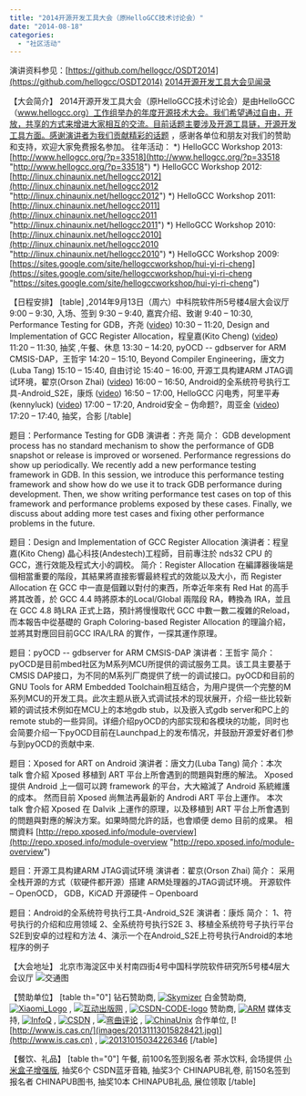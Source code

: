 ```yaml
---
title: "2014开源开发工具大会（原HelloGCC技术讨论会）"
date: "2014-08-18"
categories: 
  - "社区活动"
---
```


演讲资料参见：[https://github.com/hellogcc/OSDT2014](https://github.com/hellogcc/OSDT2014) [2014开源开发工具大会见闻录](http://www.hellogcc.org/?p=34042 "2014开源开发工具大会见闻录")

【大会简介】 2014开源开发工具大会（原HelloGCC技术讨论会）是由HelloGCC（www.hellogcc.org）工作组举办的年度开源技术大会。我们希望通过自由，开放，共享的方式来增进大家相互的交流。目前话题主要涉及开源工具链，开源开发工具方面。感谢演讲者为我们贡献精彩的话题 ，感谢各单位和朋友对我们的赞助和支持，欢迎大家免费报名参加。 往年活动： \*) HelloGCC Workshop 2013: [http://www.hellogcc.org/?p=33518](http://www.hellogcc.org/?p=33518 "http://www.hellogcc.org/?p=33518") \*) HelloGCC Workshop 2012: [http://linux.chinaunix.net/hellogcc2012](http://linux.chinaunix.net/hellogcc2012 "http://linux.chinaunix.net/hellogcc2012") \*) HelloGCC Workshop 2011: [http://linux.chinaunix.net/hellogcc2011](http://linux.chinaunix.net/hellogcc2011 "http://linux.chinaunix.net/hellogcc2011") \*) HelloGCC Workshop 2010: [http://linux.chinaunix.net/hellogcc2010](http://linux.chinaunix.net/hellogcc2010 "http://linux.chinaunix.net/hellogcc2010") \*) HelloGCC Workshop 2009: [https://sites.google.com/site/hellogccworkshop/hui-yi-ri-cheng](https://sites.google.com/site/hellogccworkshop/hui-yi-ri-cheng "https://sites.google.com/site/hellogccworkshop/hui-yi-ri-cheng")

【日程安排】 \[table\] ,2014年9月13日（周六）中科院软件所5号楼4层大会议厅 9:00 – 9:30, 入场、签到 9:30 – 9:40, 嘉宾介绍、致谢 9:40 – 10:30, Performance Testing for GDB，齐尧 ([video](http://www.infoq.com/cn/presentations/performance-testing-for-gdb "video")) 10:30 – 11:20, Design and Implementation of GCC Register Allocation，程皇嘉(Kito Cheng) ([video](http://www.infoq.com/cn/presentations/design-and-Implementation-of-gcc-register-allocation "video")) 11:20 – 11:30, 抽奖 ,午餐、休息 13:30 – 14:20, pyOCD -- gdbserver for ARM CMSIS-DAP，王哲宇 14:20 – 15:10, Beyond Compiler Engineering，唐文力(Luba Tang) 15:10 – 15:40, 自由讨论 15:40 – 16:00, 开源工具构建ARM JTAG调试环境，翟京(Orson Zhai) ([video](http://www.infoq.com/cn/presentations/open-source-tools-to-build-arm-jtag-debugging-environment "video")) 16:00 – 16:50, Android的全系统符号执行工具-Android\_S2E，康烁 ([video](http://www.infoq.com/cn/presentations/whole-system-symbol-Implementation-tools-android-s2e "video")) 16:50 – 17:00, HelloGCC 闪电秀，阿里平寿 (kennyluck) ([video](http://www.infoq.com/cn/presentations/the-hellogcc-show "video")) 17:00 – 17:20, Android安全 – 伪命题?，周亚金 ([video](http://www.infoq.com/cn/presentations/android-security-pseudo-proposition "video")) 17:20 – 17:40, 抽奖，合影 \[/table\]

题目：Performance Testing for GDB 演讲者：齐尧 简介： GDB development process has no standard mechanism to show the performance of GDB snapshot or release is improved or worsened. Performance regressions do show up periodically. We recently add a new performance testing framework in GDB. In this session, we introduce this performance testing framework and show how do we use it to track GDB performance during development. Then, we show writing performance test cases on top of this framework and performance problems exposed by these cases. Finally, we discuss about adding more test cases and fixing other performance problems in the future.

题目：Design and Implementation of GCC Register Allocation 演讲者：程皇嘉(Kito Cheng) 晶心科技(Andestech)工程師，目前專注於 nds32 CPU 的 GCC，進行效能及程式大小的調校。 简介：Register Allocation 在編譯器後端是個相當重要的階段，其結果將直接影響最終程式的效能以及大小，而 Register Allocation 在 GCC 中一直是個難以對付的東西，所幸近年來有 Red Hat 的高手將其改善，於 GCC 4.4 時將原本的Local/Global 兩階段 RA，轉換為 IRA，並且在 GCC 4.8 時LRA 正式上路，預計將慢慢取代 GCC 中數一數二複雜的Reload，而本報告中從基礎的 Graph Coloring-based Register Allocation 的理論介紹，並將其對應回目前GCC IRA/LRA 的實作，一探其運作原理。

题目：pyOCD -- gdbserver for ARM CMSIS-DAP 演讲者：王哲宇 简介：pyOCD是目前mbed社区为M系列MCU所提供的调试服务工具。该工具主要基于CMSIS DAP接口，为不同的M系列厂商提供了统一的调试接口。pyOCD和目前的GNU Tools for ARM Embedded Toolchain相互结合，为用户提供一个完整的M系列MCU的开发工具。此次主题从嵌入式调试技术的现状展开，介绍一些比较新颖的调试技术例如在MCU上的本地gdb stub，以及嵌入式gdb server和PC上的remote stub的一些异同。详细介绍pyOCD的内部实现和各模块的功能，同时也会简要介绍一下pyOCD目前在Launchpad上的发布情况，并鼓励开源爱好者们参与到pyOCD的贡献中来.

题目：Xposed for ART on Android 演讲者：唐文力(Luba Tang) 简介：本次 talk 會介紹 Xposed 移植到 ART 平台上所會遇到的問題與對應的解法。 Xposed 提供 Android 上一個可以跨 framework 的平台，大大縮減了 Android 系統維護的成本。 然而目前 Xposed 尚無法再最新的 Androdi ART 平台上運作。 本次 talk 會介紹 Xposed 在 Dalvik 上運作的原理，以及移植到 ART 平台上所會遇到的問題與對應的解決方案。如果時間允許的話，也會順便 demo 目前的成果。 相關資料 [http://repo.xposed.info/module-overview](http://repo.xposed.info/module-overview "http://repo.xposed.info/module-overview")

题目：开源工具构建ARM JTAG调试环境 演讲者：翟京(Orson Zhai) 简介： 采用全栈开源的方式（软硬件都开源）搭建 ARM处理器的JTAG调试环境。 开源软件 – OpenOCD， GDB，KiCAD 开源硬件 – Openboard

题目：Android的全系统符号执行工具-Android\_S2E 演讲者：康烁 简介： 1、符号执行的介绍和应用领域 2、全系统符号执行S2E 3、移植全系统符号子执行平台S2E到安卓的过程和方法 4、演示一个在Android\_S2E上符号执行Android的本地程序的例子

【大会地址】 北京市海淀区中关村南四街4号中国科学院软件研究所5号楼4层大会议厅 ![交通图](images/软件所.jpg)

【赞助单位】 \[table th="0"\] 钻石赞助商, [![Skymizer](images/Skymizer.png)](http://www.skymizer.com/) 白金赞助商, [![Xiaomi_Logo](images/Xiaomi_Logo.png)](http://www.mi.com/) , [![互动出版网](images/china-pub.jpg)](http://www.china-pub.com) , [![CSDN-CODE-logo](images/CSDN-CODE-logo.png)](http://code.csdn.net) 赞助商, [![ARM](images/20131015031605141.png)](http://www.arm.com) 媒体支持, [![InfoQ](images/20131017113801135.jpg)](http://www.infoq.com/cn/) , [![CSDN](images/20131017113731822.gif)](http://www.csdn.net) , [![弯曲评论](images/Tektalk_logo_seal.gif)](http://www.valleytalk.org) , [![ChinaUnix](images/20131015032536333.png)](http://www.chinaunix.net) 合作单位, [![http://www.is.cas.cn/](images/20131113015828421.jpg)](http://www.is.cas.cn) , [![20131015034226346](images/20131015034226346-300x300.gif)](http://www.opencas.org/) \[/table\]

【餐饮、礼品】 \[table th="0"\] 午餐, 前100名签到报名者 茶水饮料, 会场提供 [小米盒子增强版](http://www.mi.com/hezis "http://www.mi.com/hezis"), 抽奖6个 CSDN蓝牙音箱, 抽奖3个 CHINAPUB礼卷, 前150名签到报名者 CHINAPUB图书, 抽奖10本 CHINAPUB礼品, 展位领取 \[/table\]
